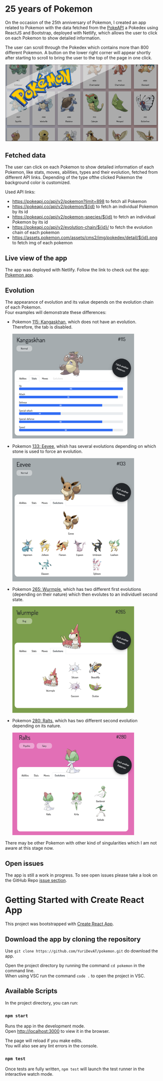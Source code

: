 # 25 years of Pokemon

On the occasion of the 25th anniversary of Pokemon, I created an app related to
Pokemon with the data fetched from the [PokeAPI](https://pokeapi.co/) a Pokedex
using ReactJS and Bootstrap, deployed with Netlify, which allows the user to click
on each Pokemon to show detailed information.

The user can scroll through the Pokedex which contains more than 800 different
Pokemon. A button on the lower right corner will appear shortly after starting to
scroll to bring the user to the top of the page in one click.

[![App preview](https://github.com/YuriDevAT/pokemon/blob/master/public/images/thumbnail-pokemon.png)](https://youtu.be/dBOb1VuNnA4)

## Fetched data

The user can click on each Pokemon to show detailed information of each Pokemon,
like stats, moves, abilities, types and their evolution, fetched from different
API links. Depending of the type ofthe clicked Pokemon the background color is
customized.

Used API links:
- https://pokeapi.co/api/v2/pokemon?limit=898 to fetch all Pokemon
- https://pokeapi.co/api/v2/pokemon/${id} to fetch an individual Pokemon by its id
- https://pokeapi.co/api/v2/pokemon-species/${id} to fetch an individual Pokemon by its id
- https://pokeapi.co/api/v2/evolution-chain/${id}/ to fetch the evolution chain of each pokemon
- https://assets.pokemon.com/assets/cms2/img/pokedex/detail/${id}.png to fetch img of each pokemon


## Live view of the app

The app was deployed with Netlify. Follow the link to check out the app:
[Pokemon app](https://pokemon25.netlify.app/).

## Evolution

The appearance of evolution and its value depends on the evolution chain of each
Pokemon. \
Four examples will demonstrate these differences:

- Pokemon [115: Kangaskhan](https://pokemon25.netlify.app/pokemon/265), which
  does not have an evolution. Therefore, the tab is disabled.
  
  <img width="400" src="https://github.com/YuriDevAT/pokemon/blob/master/public/images/kangaskhan.png" />
- Pokemon [133: Eevee](https://pokemon25.netlify.app/pokemon/133), whish has
  several evolutions depending on which stone is used to force an evolution.
  
  <img width="400" src="https://github.com/YuriDevAT/pokemon/blob/master/public/images/eevee.png" />
- Pokemon [265: Wurmple](https://pokemon25.netlify.app/pokemon/265), which has
  two different first evolutions (depending on their nature) which then evolutes to
  an individuell second state.
  
  <img width="400" src="https://github.com/YuriDevAT/pokemon/blob/master/public/images/wurmple.png" />
- Pokemon [280: Ralts](https://pokemon25.netlify.app/pokemon/280), which has two
  different second evolution depending on its nature.
  
  <img width="400" src="https://github.com/YuriDevAT/pokemon/blob/master/public/images/ralts.png" />

There may be other Pokemon with other kind of singularities which I am not aware
at this stage now.

## Open issues

The app is still a work in progress. To see open issues please take a look on
the GitHub Repo [issue section](https://github.com/YuriDevAT/pokemon/issues).

# Getting Started with Create React App

This project was bootstrapped with [Create React App](https://github.com/facebook/create-react-app).

## Download the app by cloning the repository

Use `git clone https://github.com/YuriDevAT/pokemon.git` do download the app.

Open the project directory by running the command `cd pokemon` in the command line.\
When using VSC run the command `code .` to open the project in VSC.

## Available Scripts

In the project directory, you can run:

### `npm start`

Runs the app in the development mode.\
Open [http://localhost:3000](http://localhost:3000) to view it in the browser.

The page will reload if you make edits.\
You will also see any lint errors in the console.

### `npm test`

Once tests are fully written, `npm test` will launch the test runner in the
interactive watch mode.
